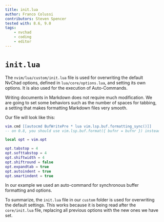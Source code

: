 ```yaml
---
title: init.lua 
author: Franco Colussi
contributors: Steven Spencer
tested with: 8.6, 9.0
tags:
    - nvchad
    - coding
    - editor
---
```


# `init.lua`

The `nvim/lua/custom/init.lua` file is used for overwriting the default NvChad options, defined in `lua/core/options.lua`, and setting its own options. It is also used for the execution of Auto-Commands.

Writing documents in Markdown does not require much modification. We are going to set some behaviors such as the number of spaces for tabbing, a setting that makes formatting Markdown files very smooth.

Our file will look like this:

```lua
vim.cmd [[autocmd BufWritePre * lua vim.lsp.buf.formatting_sync()]]
-- on 0.8, you should use vim.lsp.buf.format({ bufnr = bufnr }) instead

local opt = vim.opt

opt.tabstop = 4
opt.softtabstop = 4
opt.shiftwidth = 4
opt.shiftround = false
opt.expandtab = true
opt.autoindent = true
opt.smartindent = true
```

In our example we used an auto-command for synchronous buffer formatting and options.

To summarize, the `init.lua` file in our `custom` folder is used for overwriting the default settings. This works because it is being read after the `core/init.lua` file, replacing all previous options with the new ones we have set.
